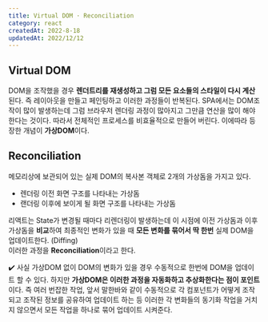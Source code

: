 ```yaml
---
title: Virtual DOM · Reconciliation
category: react
createdAt: 2022-8-18
updatedAt: 2022/12/12
---
```


## Virtual DOM

DOM을 조작했을 경우 **렌더트리를 재생성하고 그럼 모든 요소들의 스타일이 다시 계산**된다. 즉 레이아웃을 만들고 페인팅하고 이러한 과정들이 반복된다. SPA에서는 DOM조작이 많이 발생하는데 그럼 브라우저 렌더링 과정이 많아지고 그만큼 연산을 많이 해야한다는 것이다. 따라서 전체적인 프로세스를 비효율적으로 만들어 버린다.
이에따라 등장한 개념이 **가상DOM**이다.

## Reconciliation

메모리상에 보관되어 있는 실제 DOM의 복사본 객체로 2개의 가상돔을 가지고 있다.

- 렌더링 이전 화면 구조를 나타내는 가상돔
- 랜더링 이후에 보이게 될 화면 구조를 나타내는 가상돔

리액트는 State가 변경될 때마다 리렌더링이 발생하는데 이 시점에 이전 가상돔과 이후 가상돔을 **비교**하여 최종적인 변화가 있을 때 **모든 변화를 묶어서 딱 한번** 실제 DOM을 업데이트한다. (Diffing)  
이러한 과정을 **Reconciliation**이라고 한다.

✔️ 사실 가상DOM 없이 DOM의 변화가 있을 경우 수동적으로 한번에 DOM을 업데이트 할 수 있다. 하지만 **가상DOM은 이러한 과정을 자동화하고 추상화한다는 점이 포인트**이다. 즉 여러 번잡한 작업, 앞서 말한바와 같이 수동적으로 각 컴포넌트가 어떻게 조작되고 조작된 정보를 공유하여 업데이트 하는 등 이러한 각 변화들의 동기화 작업을 거치지 않으면서 모든 작업을 하나로 묶어 업데이트 시켜준다.
